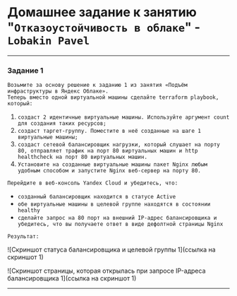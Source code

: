# Домашнее задание к занятию "`Отказоустойчивость в облаке`" - `Lobakin Pavel`

---

### Задание 1

    Возьмите за основу решение к заданию 1 из занятия «Подъём инфраструктуры в Яндекс Облаке».
    Теперь вместо одной виртуальной машины сделайте terraform playbook, который:

1. `создаст 2 идентичные виртуальные машины. Используйте аргумент count для создания таких ресурсов;`
2. `создаст таргет-группу. Поместите в неё созданные на шаге 1 виртуальные машины;`
3. `создаст сетевой балансировщик нагрузки, который слушает на порту 80, отправляет трафик на порт 80 виртуальных машин и http healthcheck на порт 80 виртуальных машин.`
4. `Установите на созданные виртуальные машины пакет Nginx любым удобным способом и запустите Nginx веб-сервер на порту 80.`

`Перейдите в веб-консоль Yandex Cloud и убедитесь, что:`
-  `созданный балансировщик находится в статусе Active`
-  `обе виртуальные машины в целевой группе находятся в состоянии healthy`
-  `cделайте запрос на 80 порт на внешний IP-адрес балансировщика и убедитесь, что вы получаете ответ в виде дефолтной страницы Nginx`

`Результат:`

![Скриншот статуса балансировщика и целевой группы 1](ссылка на скриншот 1)

![Скриншот страницы, которая открылась при запросе IP-адреса балансировщика 1](ссылка на скриншот 1)

---
